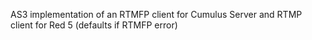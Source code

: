 AS3 implementation of an RTMFP client for Cumulus Server and RTMP client for Red 5 (defaults if RTMFP error)